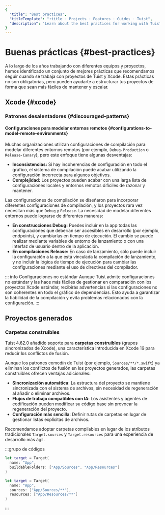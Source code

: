 ```yaml
---
{
  "title": "Best practices",
  "titleTemplate": ":title · Projects · Features · Guides · Tuist",
  "description": "Learn about the best practices for working with Tuist and Xcode projects."
}
---
```

# Buenas prácticas {#best-practices}

A lo largo de los años trabajando con diferentes equipos y proyectos, hemos
identificado un conjunto de mejores prácticas que recomendamos seguir cuando se
trabaja con proyectos de Tuist y Xcode. Estas prácticas no son obligatorias,
pero pueden ayudarte a estructurar tus proyectos de forma que sean más fáciles
de mantener y escalar.

## Xcode {#xcode}

### Patrones desalentadores {#discouraged-patterns}

#### Configuraciones para modelar entornos remotos {#configurations-to-model-remote-environments}

Muchas organizaciones utilizan configuraciones de compilación para modelar
diferentes entornos remotos (por ejemplo, `Debug-Production` o
`Release-Canary`), pero este enfoque tiene algunas desventajas:

- **Inconsistencias:** Si hay incoherencias de configuración en todo el gráfico,
  el sistema de compilación puede acabar utilizando la configuración incorrecta
  para algunos objetivos.
- **Complejidad:** Los proyectos pueden acabar con una larga lista de
  configuraciones locales y entornos remotos difíciles de razonar y mantener.

Las configuraciones de compilación se diseñaron para incorporar diferentes
configuraciones de compilación, y los proyectos rara vez necesitan más que
`Debug` y `Release`. La necesidad de modelar diferentes entornos puede lograrse
de diferentes maneras:

- **En construcciones Debug:** Puedes incluir en la app todas las
  configuraciones que deberían ser accesibles en desarrollo (por ejemplo,
  endpoints), y cambiarlas en tiempo de ejecución. El cambio se puede realizar
  mediante variables de entorno de lanzamiento o con una interfaz de usuario
  dentro de la aplicación.
- **En compilaciones Release:** En caso de lanzamiento, sólo puede incluir la
  configuración a la que está vinculada la compilación de lanzamiento, y no
  incluir la lógica de tiempo de ejecución para cambiar las configuraciones
  mediante el uso de directivas del compilador.

::: info Configuraciones no estándar Aunque Tuist admite configuraciones no
estándar y las hace más fáciles de gestionar en comparación con los proyectos
Xcode estándar, recibirás advertencias si las configuraciones no son coherentes
en todo el gráfico de dependencias. Esto ayuda a garantizar la fiabilidad de la
compilación y evita problemas relacionados con la configuración. :::

## Proyectos generados

### Carpetas construibles

Tuist 4.62.0 añadido soporte para **carpetas construibles** (grupos
sincronizados de Xcode), una característica introducida en Xcode 16 para reducir
los conflictos de fusión.

Aunque los patrones comodín de Tuist (por ejemplo, `Sources/**/*.swift`) ya
eliminan los conflictos de fusión en los proyectos generados, las carpetas
construibles ofrecen ventajas adicionales:

- **Sincronización automática**: La estructura del proyecto se mantiene
  sincronizada con el sistema de archivos, sin necesidad de regeneración al
  añadir o eliminar archivos.
- **Flujos de trabajo compatibles con IA**: Los asistentes y agentes de
  codificación pueden modificar su código base sin provocar la regeneración del
  proyecto.
- **Configuración más sencilla**: Definir rutas de carpetas en lugar de
  gestionar listas explícitas de archivos.

Recomendamos adoptar carpetas compilables en lugar de los atributos
tradicionales `Target.sources` y `Target.resources` para una experiencia de
desarrollo más ágil.

:::grupo de códigos

```swift [With buildable folders]
let target = Target(
  name: "App",
  buildableFolders: ["App/Sources", "App/Resources"]
)
```

```swift [Without buildable folders]
let target = Target(
  name: "App",
  sources: ["App/Sources/**"],
  resources: ["App/Resources/**"]
)
```
:::
